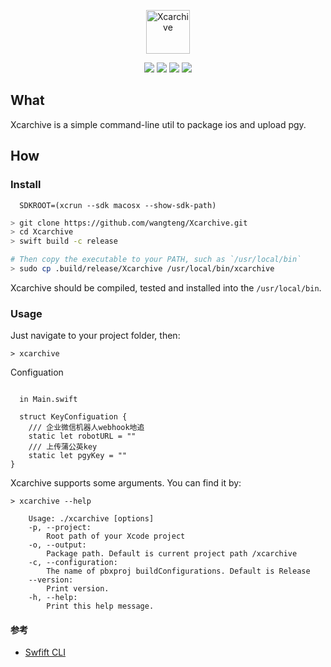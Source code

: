 <p align="center">
<img src="https://swift.org/assets/images/swift.svg" alt="Xcarchive" title="Xcarchive" height="70"/>
</p>

<p align="center">
<a href="https://swift.org/package-manager/"><img src="https://img.shields.io/badge/swift-5.0+-brightgreen.svg"/></a>
<a href="https://swift.org/package-manager/"><img src="https://img.shields.io/badge/SPM-ready-orange.svg"></a>
<a href="https://raw.githubusercontent.com/onevcat/Kingfisher/master/LICENSE"><img src="https://img.shields.io/cocoapods/l/Kingfisher.svg?style=flat"></a>
<a href="https://swift.org/package-manager/"><img src="https://img.shields.io/badge/platform-macos%20|%20Linux-blue.svg"/></a>
</p>

## What

Xcarchive is a simple command-line util to package ios and upload pgy.

## How

### Install

```
  SDKROOT=(xcrun --sdk macosx --show-sdk-path)
```

```bash
> git clone https://github.com/wangteng/Xcarchive.git
> cd Xcarchive
> swift build -c release

# Then copy the executable to your PATH, such as `/usr/local/bin`
> sudo cp .build/release/Xcarchive /usr/local/bin/xcarchive
```

Xcarchive should be compiled, tested and installed into the `/usr/local/bin`.

### Usage

Just navigate to your project folder, then:

```shell
> xcarchive
```
Configuation
```shell

  in Main.swift
  
  struct KeyConfiguation {
    /// 企业微信机器人webhook地追
    static let robotURL = ""
    /// 上传蒲公英key
    static let pgyKey = ""
}
```

Xcarchive supports some arguments. You can find it by:

```shell
> xcarchive --help

    Usage: ./xcarchive [options]
    -p, --project:
        Root path of your Xcode project
    -o, --output:
        Package path. Default is current project path /xcarchive
    -c, --configuration:
        The name of pbxproj buildConfigurations. Default is Release
    --version:
        Print version.
    -h, --help:
        Print this help message.
```

#### 参考

- [Swfift CLI](https://mp.weixin.qq.com/s/tX8LPjmGLEV9IT1_smMQBw)


